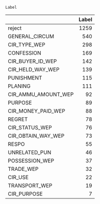 	Label
|                     |   Label |
|:--------------------|--------:|
| reject              |    1259 |
| GENERAL_CIRCUM      |     540 |
| CIR_TYPE_WEP        |     298 |
| CONFESSION          |     169 |
| CIR_BUYER_ID_WEP    |     142 |
| CIR_HELD_WAY_WEP    |     139 |
| PUNISHMENT          |     115 |
| PLANING             |     111 |
| CIR_AMMU_AMOUNT_WEP |      92 |
| PURPOSE             |      89 |
| CIR_MONEY_PAID_WEP  |      88 |
| REGRET              |      78 |
| CIR_STATUS_WEP      |      76 |
| CIR_OBTAIN_WAY_WEP  |      73 |
| RESPO               |      55 |
| UNRELATED_PUN       |      46 |
| POSSESSION_WEP      |      37 |
| TRADE_WEP           |      32 |
| CIR_USE             |      22 |
| TRANSPORT_WEP       |      19 |
| CIR_PURPOSE         |       7 |
